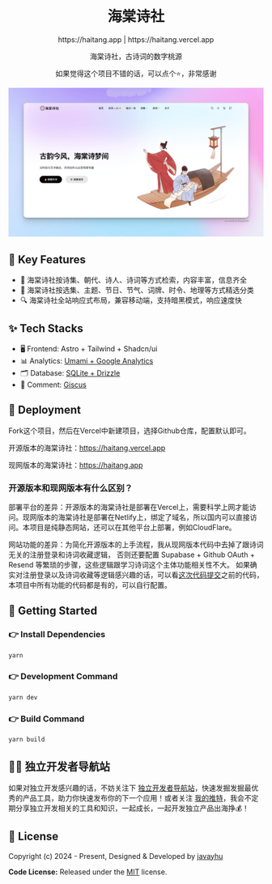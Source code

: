 <h1 align=center>海棠诗社</h1>

<p align=center>https://haitang.app | https://haitang.vercel.app</p>

<p align=center>海棠诗社，古诗词的数字桃源</p>

<p align=center>如果觉得这个项目不错的话，可以点个⭐，非常感谢 </p>

![image](public/images/screenshot.png)

## 📌 Key Features

- 🎯 海棠诗社按诗集、朝代、诗人、诗词等方式检索，内容丰富，信息齐全
- 📝 海棠诗社按选集、主题、节日、节气、词牌、时令、地理等方式精选分类
- 🔍 海棠诗社全站响应式布局，兼容移动端，支持暗黑模式，响应速度快


## ✨ Tech Stacks

- 🖥️ Frontend: Astro + Tailwind + Shadcn/ui
- 📊 Analytics: [Umami + Google Analytics](src/layouts/Analytics.astro)
- 🗂️ Database: [SQLite + Drizzle](src/database/poetry.db)
- 💬 Comment: [Giscus](src/components/Giscus.astro)


## 🚀 Deployment

Fork这个项目，然后在Vercel中新建项目，选择Github仓库，配置默认即可。

开源版本的海棠诗社：https://haitang.vercel.app

现网版本的海棠诗社：https://haitang.app

### 开源版本和现网版本有什么区别？

部署平台的差异：开源版本的海棠诗社是部署在Vercel上，需要科学上网才能访问。现网版本的海棠诗社是部署在Netlify上，绑定了域名，所以国内可以直接访问。本项目是纯静态网站，还可以在其他平台上部署，例如CloudFlare。

网站功能的差异：为简化开源版本的上手流程，我从现网版本代码中去掉了跟诗词无关的注册登录和诗词收藏逻辑，
否则还要配置 Supabase + Github OAuth + Resend 等繁琐的步骤，这些逻辑跟学习诗词这个主体功能相关性不大。
如果确实对注册登录以及诗词收藏等逻辑感兴趣的话，可以看[这次代码提交](https://github.com/javayhu/haitang/commit/d8febb388bc9fe1fdd9a559c3e0e017e7fe5fff2)之前的代码，本项目中所有功能的代码都是有的，可以自行配置。


## 🚀 Getting Started

### 👉 Install Dependencies

```bash
yarn
```

### 👉 Development Command

```bash
yarn dev
```

### 👉 Build Command

```bash
yarn build
```


## 👨‍💻 独立开发者导航站

如果对独立开发感兴趣的话，不妨关注下 [独立开发者导航站](https://www.indiehackers.site)，快速发掘发掘最优秀的产品工具，助力你快速发布你的下一个应用！或者关注 [我的推特](https://x.com/javayhu)，我会不定期分享独立开发相关的工具和知识，一起成长，一起开发独立产品出海挣💰！


## 📝 License

Copyright (c) 2024 - Present, Designed & Developed by [javayhu](https://x.com/javayhu)

**Code License:** Released under the [MIT](LICENSE) license.
